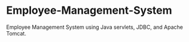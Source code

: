# Employee-Management-System
Employee Management System using Java servlets, JDBC, and Apache Tomcat.
